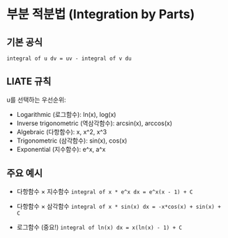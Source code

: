 # 부분 적분법 (Integration by Parts)

## 기본 공식
`
integral of u dv = uv - integral of v du
`

## LIATE 규칙

u를 선택하는 우선순위:

- Logarithmic (로그함수): ln(x), log(x)
- Inverse trigonometric (역삼각함수): arcsin(x), arccos(x)
- Algebraic (다항함수): x, x^2, x^3
- Trigonometric (삼각함수): sin(x), cos(x)
- Exponential (지수함수): e^x, a^x

## 주요 예시

- 다항함수 × 지수함수
`
integral of x * e^x dx = e^x(x - 1) + C
`

- 다항함수 × 삼각함수
`
integral of x * sin(x) dx = -x*cos(x) + sin(x) + C
`

- 로그함수 (중요!)
`
integral of ln(x) dx = x(ln(x) - 1) + C
`
